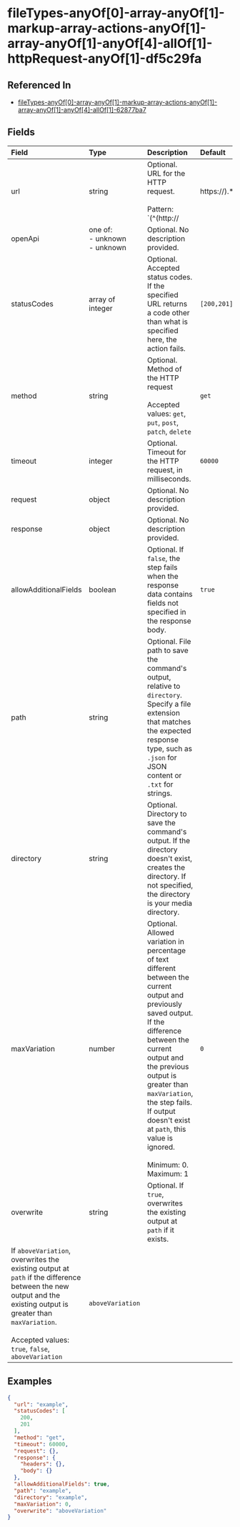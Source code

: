 
# fileTypes-anyOf[0]-array-anyOf[1]-markup-array-actions-anyOf[1]-array-anyOf[1]-anyOf[4]-allOf[1]-httpRequest-anyOf[1]-df5c29fa



## Referenced In

- [fileTypes-anyOf[0]-array-anyOf[1]-markup-array-actions-anyOf[1]-array-anyOf[1]-anyOf[4]-allOf[1]-62877ba7](/docs/references/schemas/filetypes-anyof-0--array-anyof-1--markup-array-actions-anyof-1--array-anyof-1--anyof-4--allof-1--62877ba7)

## Fields

Field | Type | Description | Default
:-- | :-- | :-- | :--
url | string | Optional. URL for the HTTP request.<br/><br/>Pattern: `(^(http://|https://).*|\$[A-Za-z0-9_]+)` | 
openApi | one of:<br/>- unknown<br/>- unknown | Optional. No description provided. | 
statusCodes | array of integer | Optional. Accepted status codes. If the specified URL returns a code other than what is specified here, the action fails. | ``[200,201]``
method | string | Optional. Method of the HTTP request<br/><br/>Accepted values: `get`, `put`, `post`, `patch`, `delete` | `get`
timeout | integer | Optional. Timeout for the HTTP request, in milliseconds. | `60000`
request | object | Optional. No description provided. | 
response | object | Optional. No description provided. | 
allowAdditionalFields | boolean | Optional. If `false`, the step fails when the response data contains fields not specified in the response body. | `true`
path | string | Optional. File path to save the command's output, relative to `directory`. Specify a file extension that matches the expected response type, such as `.json` for JSON content or `.txt` for strings. | 
directory | string | Optional. Directory to save the command's output. If the directory doesn't exist, creates the directory. If not specified, the directory is your media directory. | 
maxVariation | number | Optional. Allowed variation in percentage of text different between the current output and previously saved output. If the difference between the current output and the previous output is greater than `maxVariation`, the step fails. If output doesn't exist at `path`, this value is ignored.<br/><br/>Minimum: 0. Maximum: 1 | `0`
overwrite | string | Optional. If `true`, overwrites the existing output at `path` if it exists.
If `aboveVariation`, overwrites the existing output at `path` if the difference between the new output and the existing output is greater than `maxVariation`.<br/><br/>Accepted values: `true`, `false`, `aboveVariation` | `aboveVariation`

## Examples

```json
{
  "url": "example",
  "statusCodes": [
    200,
    201
  ],
  "method": "get",
  "timeout": 60000,
  "request": {},
  "response": {
    "headers": {},
    "body": {}
  },
  "allowAdditionalFields": true,
  "path": "example",
  "directory": "example",
  "maxVariation": 0,
  "overwrite": "aboveVariation"
}
```
